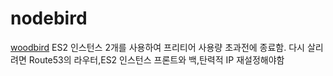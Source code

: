 # nodebird

[woodbird](https://woodbird.shop)
ES2 인스턴스 2개를 사용하여 프리티어 사용량 초과전에 종료함.
다시 살리려면 Route53의 라우터,ES2 인스턴스 프론트와 백,탄력적 IP 재설정해야함
